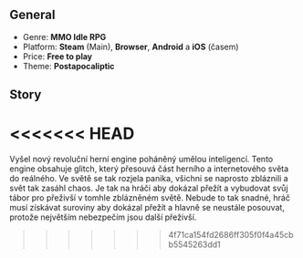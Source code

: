 ## General
- Genre: **MMO Idle RPG**
- Platform: **Steam** (Main), **Browser**, **Android** a **iOS** (časem)
- Price: **Free to play**
- Theme: **Postapocaliptic**

## Story
<<<<<<< HEAD
=======
Vyšel nový revoluční herní engine poháněný umělou inteligencí. Tento engine obsahuje glitch, který přesouvá část herního a internetového světa do reálného. Ve světě se tak rozjela panika, všichni se naprosto zbláznili a svět tak zasáhl chaos. Je tak na hráči aby dokázal přežít a vybudovat svůj tábor pro přeživší v tomhle zblázněném světě. Nebude to tak snadné, hráč musí získávat suroviny aby dokázal přežít a hlavně se neustále posouvat, protože největším nebezpečím jsou další přeživší.
>>>>>>> 4f71ca154fd2686ff305f0f4a45cbb5545263dd1
